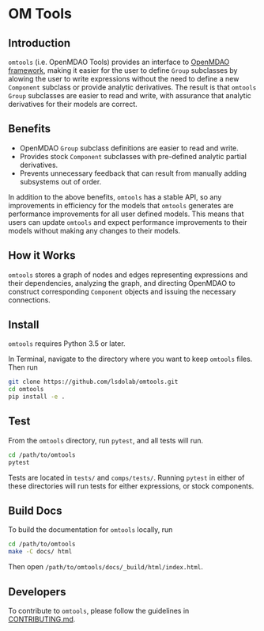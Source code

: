 # OM Tools

## Introduction

`omtools` (i.e. OpenMDAO Tools) provides an interface to [OpenMDAO
framework](https://openmdao.org/), making it easier for the user to
define ``Group`` subclasses by alowing the user to write expressions
without the need to define a new ``Component`` subclass or provide
analytic derivatives.
The result is that ``omtools`` ``Group`` subclasses are easier to read
and write, with assurance that analytic derivatives for their models are
correct.

## Benefits

- OpenMDAO ``Group`` subclass definitions are easier to read and
  write.
- Provides stock ``Component`` subclasses with pre-defined analytic
  partial derivatives.
- Prevents unnecessary feedback that can result from manually adding
  subsystems out of order.

In addition to the above benefits, ``omtools`` has a stable API, so any
improvements in efficiency for the models that ``omtools`` generates are
performance improvements for all user defined models.
This means that users can update ``omtools`` and expect performance
improvements to their models without making any changes to their models.

## How it Works

``omtools`` stores a graph of nodes and edges representing
expressions and their dependencies, analyzing the graph, and directing
OpenMDAO to construct corresponding ``Component`` objects and issuing
the necessary connections.

## Install

`omtools` requires Python 3.5 or later.

In Terminal, navigate to the directory where you want to keep `omtools`
files.
Then run

```sh
git clone https://github.com/lsdolab/omtools.git
cd omtools
pip install -e .
```

## Test

From the `omtools` directory, run `pytest`, and all tests will run.

```sh
cd /path/to/omtools
pytest
```

Tests are located in `tests/` and `comps/tests/`.
Running `pytest` in either of these directories will run tests for
either expressions, or stock components.

## Build Docs

To build the documentation for `omtools` locally, run

```sh
cd /path/to/omtools
make -C docs/ html
```

Then open `/path/to/omtools/docs/_build/html/index.html`.

## Developers

To contribute to `omtools`, please follow the guidelines in
[CONTRIBUTING.md](CONTRIBUTING.md).
